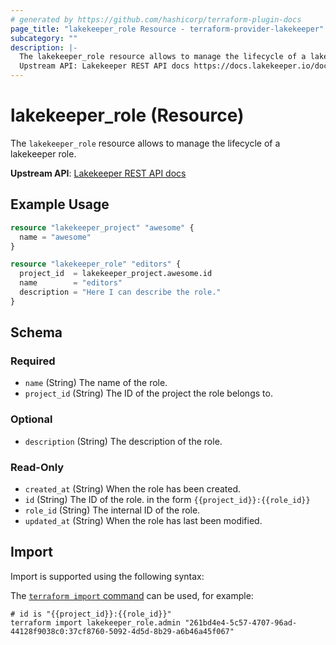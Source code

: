 ```yaml
---
# generated by https://github.com/hashicorp/terraform-plugin-docs
page_title: "lakekeeper_role Resource - terraform-provider-lakekeeper"
subcategory: ""
description: |-
  The lakekeeper_role resource allows to manage the lifecycle of a lakekeeper role.
  Upstream API: Lakekeeper REST API docs https://docs.lakekeeper.io/docs/nightly/api/management/#tag/role
---
```


# lakekeeper_role (Resource)

The `lakekeeper_role` resource allows to manage the lifecycle of a lakekeeper role.

**Upstream API**: [Lakekeeper REST API docs](https://docs.lakekeeper.io/docs/nightly/api/management/#tag/role)

## Example Usage

```terraform
resource "lakekeeper_project" "awesome" {
  name = "awesome"
}

resource "lakekeeper_role" "editors" {
  project_id  = lakekeeper_project.awesome.id
  name        = "editors"
  description = "Here I can describe the role."
}
```

<!-- schema generated by tfplugindocs -->
## Schema

### Required

- `name` (String) The name of the role.
- `project_id` (String) The ID of the project the role belongs to.

### Optional

- `description` (String) The description of the role.

### Read-Only

- `created_at` (String) When the role has been created.
- `id` (String) The ID of the role. in the form `{{project_id}}:{{role_id}}`
- `role_id` (String) The internal ID of the role.
- `updated_at` (String) When the role has last been modified.

## Import

Import is supported using the following syntax:

The [`terraform import` command](https://developer.hashicorp.com/terraform/cli/commands/import) can be used, for example:

```shell
# id is "{{project_id}}:{{role_id}}"
terraform import lakekeeper_role.admin "261bd4e4-5c57-4707-96ad-44128f9038c0:37cf8760-5092-4d5d-8b29-a6b46a45f067"
```
